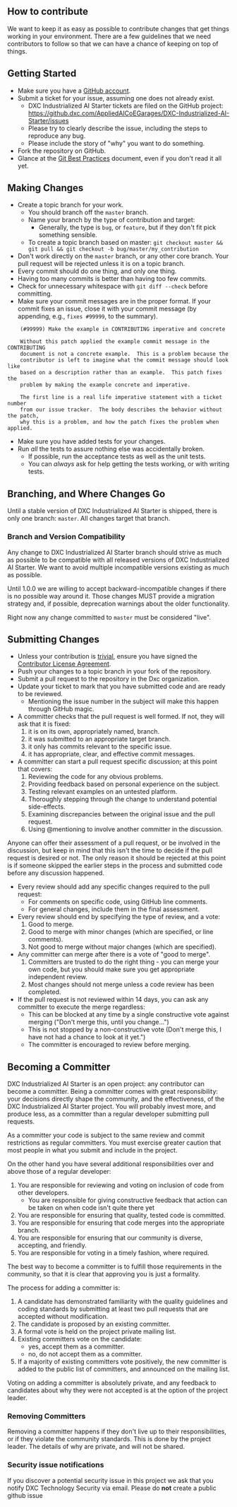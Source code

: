 

## How to contribute

We want to keep it as easy as possible to contribute changes that get things
working in your environment. There are a few guidelines that we need
contributors to follow so that we can have a chance of keeping on top
of things.

## Getting Started

* Make sure you have a [GitHub account](https://github.com/signup/free).
* Submit a ticket for your issue, assuming one does not already exist.
  * DXC Industrialized AI Starter tickets are filed on the GitHub project:
    https://github.dxc.com/AppliedAICoEGarages/DXC-Industrialized-AI-Starter/issues
  * Please try to clearly describe the issue, including the steps to reproduce
    any bug.
  * Please include the story of "why" you want to do something.
* Fork the repository on GitHub.
* Glance at the [Git Best Practices][best-practice] document, even if you
  don't read it all yet.

## Making Changes

* Create a topic branch for your work.
  * You should branch off the `master` branch.
  * Name your branch by the type of contribution and target:
	* Generally, the type is `bug`, or `feature`, but if they don't fit pick
  	  something sensible.
  * To create a topic branch based on master:
	`git checkout master && git pull && git checkout -b bug/master/my_contribution`
* Don't work directly on the `master` branch, or any other core branch.
  Your pull request will be rejected unless it is on a topic branch.
* Every commit should do one thing, and only one thing.
* Having too many commits is better than having too few commits.
* Check for unnecessary whitespace with `git diff --check` before committing.
* Make sure your commit messages are in the proper format.
  If your commit fixes an issue, close it with your commit message (by
  appending, e.g., `fixes #99999`, to the summary).

````
	(#99999) Make the example in CONTRIBUTING imperative and concrete

	Without this patch applied the example commit message in the CONTRIBUTING
	document is not a concrete example.  This is a problem because the
	contributor is left to imagine what the commit message should look like
	based on a description rather than an example.  This patch fixes the
	problem by making the example concrete and imperative.

	The first line is a real life imperative statement with a ticket number
	from our issue tracker.  The body describes the behavior without the patch,
	why this is a problem, and how the patch fixes the problem when applied.
````

* Make sure you have added tests for your changes.
* Run _all_ the tests to assure nothing else was accidentally broken.
  * If possible, run the acceptance tests as well as the unit tests.
  * You can *always* ask for help getting the tests working, or with
	writing tests.

## Branching, and Where Changes Go

Until a stable version of DXC Industrialized AI Starter is shipped, there is only one branch:
`master`.  All changes target that branch.

### Branch and Version Compatibility

Any change to  DXC Industrialized AI Starter branch should strive as much as possible to be compatible
with all released versions of DXC Industrialized AI Starter.  We want to avoid multiple incompatible
versions existing as much as possible.

Until 1.0.0 we are willing to accept backward-incompatible changes if there is
no possible way around it.  Those changes MUST provide a migration strategy
and, if possible, deprecation warnings about the older functionality.

Right now any change committed to `master` must be considered "live".


## Submitting Changes

* Unless your contribution is [trivial][exemption], ensure you have signed the
  [Contributor License Agreement][cla].
* Push your changes to a topic branch in your fork of the repository.
* Submit a pull request to the repository in the Dxc organization.
* Update your ticket to mark that you have submitted code and are ready to be
  reviewed.
  * Mentioning the issue number in the subject will make this happen through
	GitHub magic.
* A committer checks that the pull request is well formed.  If not, they will
  ask that it is fixed:
  1. it is on its own, appropriately named, branch.
  2. it was submitted to an appropriate target branch.
  3. it only has commits relevant to the specific issue.
  4. it has appropriate, clear, and effective commit messages.
* A committer can start a pull request specific discussion; at this point that covers:
  1. Reviewing the code for any obvious problems.
  2. Providing feedback based on personal experience on the subject.
  3. Testing relevant examples on an untested platform.
  4. Thoroughly stepping through the change to understand potential side-effects.
  5. Examining discrepancies between the original issue and the pull request.
  6. Using @mentioning to involve another committer in the discussion.

Anyone can offer their assessment of a pull request, or be involved in the
discussion, but keep in mind that this isn't the time to decide if the pull
request is desired or not.  The only reason it should be rejected at this
point is if someone skipped the earlier steps in the process and submitted
code before any discussion happened.

* Every review should add any specific changes required to the pull request:
  * For comments on specific code, using GitHub line comments.
  * For general changes, include them in the final assessment.
* Every review should end by specifying the type of review, and a vote:
  1. Good to merge.
  2. Good to merge with minor changes (which are specified, or line comments).
  3. Not good to merge without major changes (which are specified).
* Any committer can merge after there is a vote of "good to merge".
   1. Committers are trusted to do the right thing - you can merge your own code, but you should make sure you get appropriate independent review.
   2. Most changes should not merge unless a code review has been completed.
* If the pull request is not reviewed within 14 days, you can ask any committer to execute the merge regardless:
  * This can be blocked at any time by a single constructive vote against
	merging ("Don't merge this, until you change...")
  * This is not stopped by a non-constructive vote (Don't merge this, I have
	not had a chance to look at it yet.")
   * The committer is encouraged to review before merging.


## Becoming a Committer

DXC Industrialized AI Starter is an open project: any contributor can become a committer.  Being a
committer comes with great responsibility: your decisions directly shape the
community, and the effectiveness, of the DXC Industrialized AI Starter project.  You will probably
invest more, and produce less, as a committer than a regular developer
submitting pull requests.

As a committer your code is subject to the same review and commit restrictions
as regular committers. You must exercise greater caution that most people in
what you submit and include in the project.

On the other hand you have several additional responsibilities over and above
those of a regular developer:
1. You are responsible for reviewing and voting on inclusion of code from
   other developers.
   * You are responsible for giving constructive feedback that action can be
     taken on when code isn't quite there yet
2. You are responsible for ensuring that quality, tested code is committed.
3. You are responsible for ensuring that code merges into the
   appropriate branch.
4. You are responsible for ensuring that our community is diverse, accepting,
   and friendly.
5. You are responsible for voting in a timely fashion, where required.

The best way to become a committer is to fulfill those requirements in the
community, so that it is clear that approving you is just a formality.

The process for adding a committer is:
1. A candidate has demonstrated familiarity with the quality guidelines and
   coding standards by submitting at least two pull requests that are accepted
   without modification.
2. The candidate is proposed by an existing committer.
3. A formal vote is held on the project private mailing list.
5. Existing committers vote on the candidate:
   * yes, accept them as a committer.
   * no, do not accept them as a committer.
6. If a majority of existing committers vote positively, the new committer
   is added to the public list of committers, and announced on the mailing list.

Voting on adding a committer is absolutely private, and any feedback to
candidates about why they were not accepted is at the option of the
project leader.

### Removing Committers

Removing a committer happens if they don't live up to their responsibilities,
or if they violate the community standards.  This is done by the project
leader.  The details of why are private, and will not be shared.

[bugs]:            https://github.com/csc/OSSRank/issues
[best-practice]:   http://sethrobertson.github.com/GitBestPractices/
[exemption]:       http://opensource.csc.com/sysworkflow/en/neoclassic/251810809537eb36f73ac23031915862/TrivialPatchExemptionProcess.php
[cla]:             http://opensource.csc.com/sysworkflow/en/neoclassic/251810809537eb36f73ac23031915862/Signing_CLA_Welcome_Page.php


### Security issue notifications
If you discover a potential security issue in this project we ask that you notify DXC Technology Security via email. Please do **not** create a public github issue












